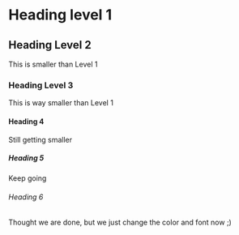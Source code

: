 # Heading level 1

## Heading Level 2 
This is smaller than Level 1

### Heading Level 3 
This is way smaller than Level 1 

#### Heading 4
Still getting smaller 

##### Heading 5 
Keep going

###### Heading 6
Thought we are done, but we just change the color and font now ;) 
